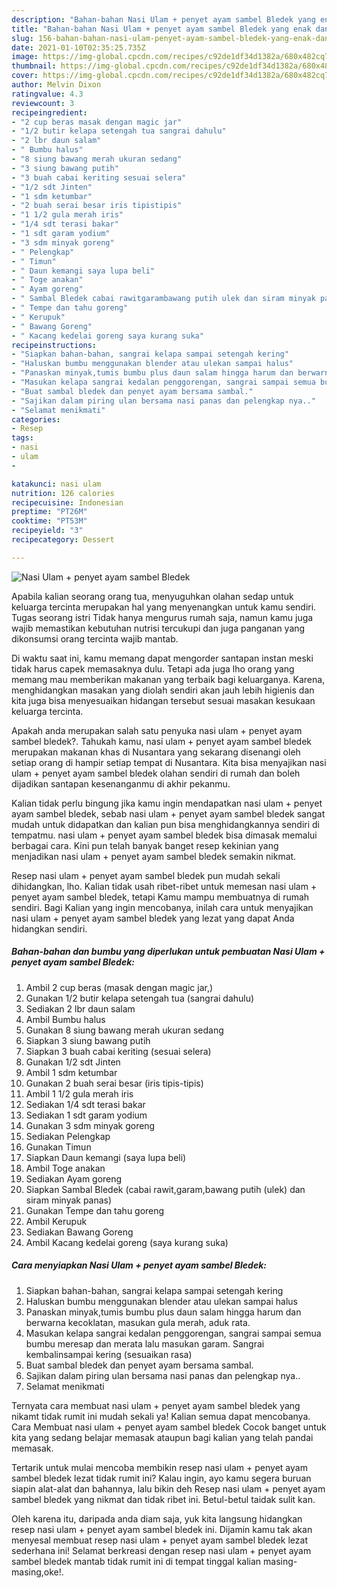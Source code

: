 ```yaml
---
description: "Bahan-bahan Nasi Ulam + penyet ayam sambel Bledek yang enak dan Mudah Dibuat"
title: "Bahan-bahan Nasi Ulam + penyet ayam sambel Bledek yang enak dan Mudah Dibuat"
slug: 156-bahan-bahan-nasi-ulam-penyet-ayam-sambel-bledek-yang-enak-dan-mudah-dibuat
date: 2021-01-10T02:35:25.735Z
image: https://img-global.cpcdn.com/recipes/c92de1df34d1382a/680x482cq70/nasi-ulam-penyet-ayam-sambel-bledek-foto-resep-utama.jpg
thumbnail: https://img-global.cpcdn.com/recipes/c92de1df34d1382a/680x482cq70/nasi-ulam-penyet-ayam-sambel-bledek-foto-resep-utama.jpg
cover: https://img-global.cpcdn.com/recipes/c92de1df34d1382a/680x482cq70/nasi-ulam-penyet-ayam-sambel-bledek-foto-resep-utama.jpg
author: Melvin Dixon
ratingvalue: 4.3
reviewcount: 3
recipeingredient:
- "2 cup beras masak dengan magic jar"
- "1/2 butir kelapa setengah tua sangrai dahulu"
- "2 lbr daun salam"
- " Bumbu halus"
- "8 siung bawang merah ukuran sedang"
- "3 siung bawang putih"
- "3 buah cabai keriting sesuai selera"
- "1/2 sdt Jinten"
- "1 sdm ketumbar"
- "2 buah serai besar iris tipistipis"
- "1 1/2 gula merah iris"
- "1/4 sdt terasi bakar"
- "1 sdt garam yodium"
- "3 sdm minyak goreng"
- " Pelengkap"
- " Timun"
- " Daun kemangi saya lupa beli"
- " Toge anakan"
- " Ayam goreng"
- " Sambal Bledek cabai rawitgarambawang putih ulek dan siram minyak panas"
- " Tempe dan tahu goreng"
- " Kerupuk"
- " Bawang Goreng"
- " Kacang kedelai goreng saya kurang suka"
recipeinstructions:
- "Siapkan bahan-bahan, sangrai kelapa sampai setengah kering"
- "Haluskan bumbu menggunakan blender atau ulekan sampai halus"
- "Panaskan minyak,tumis bumbu plus daun salam hingga harum dan berwarna kecoklatan, masukan gula merah, aduk rata."
- "Masukan kelapa sangrai kedalan penggorengan, sangrai sampai semua bumbu meresap dan merata lalu masukan garam. Sangrai kembalinsampai kering (sesuaikan rasa)"
- "Buat sambal bledek dan penyet ayam bersama sambal."
- "Sajikan dalam piring ulan bersama nasi panas dan pelengkap nya.."
- "Selamat menikmati"
categories:
- Resep
tags:
- nasi
- ulam
- 

katakunci: nasi ulam  
nutrition: 126 calories
recipecuisine: Indonesian
preptime: "PT26M"
cooktime: "PT53M"
recipeyield: "3"
recipecategory: Dessert

---
```



![Nasi Ulam + penyet ayam sambel Bledek](https://img-global.cpcdn.com/recipes/c92de1df34d1382a/680x482cq70/nasi-ulam-penyet-ayam-sambel-bledek-foto-resep-utama.jpg)

Apabila kalian seorang orang tua, menyuguhkan olahan sedap untuk keluarga tercinta merupakan hal yang menyenangkan untuk kamu sendiri. Tugas seorang istri Tidak hanya mengurus rumah saja, namun kamu juga wajib memastikan kebutuhan nutrisi tercukupi dan juga panganan yang dikonsumsi orang tercinta wajib mantab.

Di waktu  saat ini, kamu memang dapat mengorder santapan instan meski tidak harus capek memasaknya dulu. Tetapi ada juga lho orang yang memang mau memberikan makanan yang terbaik bagi keluarganya. Karena, menghidangkan masakan yang diolah sendiri akan jauh lebih higienis dan kita juga bisa menyesuaikan hidangan tersebut sesuai masakan kesukaan keluarga tercinta. 



Apakah anda merupakan salah satu penyuka nasi ulam + penyet ayam sambel bledek?. Tahukah kamu, nasi ulam + penyet ayam sambel bledek merupakan makanan khas di Nusantara yang sekarang disenangi oleh setiap orang di hampir setiap tempat di Nusantara. Kita bisa menyajikan nasi ulam + penyet ayam sambel bledek olahan sendiri di rumah dan boleh dijadikan santapan kesenanganmu di akhir pekanmu.

Kalian tidak perlu bingung jika kamu ingin mendapatkan nasi ulam + penyet ayam sambel bledek, sebab nasi ulam + penyet ayam sambel bledek sangat mudah untuk didapatkan dan kalian pun bisa menghidangkannya sendiri di tempatmu. nasi ulam + penyet ayam sambel bledek bisa dimasak memalui berbagai cara. Kini pun telah banyak banget resep kekinian yang menjadikan nasi ulam + penyet ayam sambel bledek semakin nikmat.

Resep nasi ulam + penyet ayam sambel bledek pun mudah sekali dihidangkan, lho. Kalian tidak usah ribet-ribet untuk memesan nasi ulam + penyet ayam sambel bledek, tetapi Kamu mampu membuatnya di rumah sendiri. Bagi Kalian yang ingin mencobanya, inilah cara untuk menyajikan nasi ulam + penyet ayam sambel bledek yang lezat yang dapat Anda hidangkan sendiri.

<!--inarticleads1-->

##### Bahan-bahan dan bumbu yang diperlukan untuk pembuatan Nasi Ulam + penyet ayam sambel Bledek:

1. Ambil 2 cup beras (masak dengan magic jar,)
1. Gunakan 1/2 butir kelapa setengah tua (sangrai dahulu)
1. Sediakan 2 lbr daun salam
1. Ambil  Bumbu halus
1. Gunakan 8 siung bawang merah ukuran sedang
1. Siapkan 3 siung bawang putih
1. Siapkan 3 buah cabai keriting (sesuai selera)
1. Gunakan 1/2 sdt Jinten
1. Ambil 1 sdm ketumbar
1. Gunakan 2 buah serai besar (iris tipis-tipis)
1. Ambil 1 1/2 gula merah iris
1. Sediakan 1/4 sdt terasi bakar
1. Sediakan 1 sdt garam yodium
1. Gunakan 3 sdm minyak goreng
1. Sediakan  Pelengkap
1. Gunakan  Timun
1. Siapkan  Daun kemangi (saya lupa beli)
1. Ambil  Toge anakan
1. Sediakan  Ayam goreng
1. Siapkan  Sambal Bledek (cabai rawit,garam,bawang putih (ulek) dan siram minyak panas)
1. Gunakan  Tempe dan tahu goreng
1. Ambil  Kerupuk
1. Sediakan  Bawang Goreng
1. Ambil  Kacang kedelai goreng (saya kurang suka)




<!--inarticleads2-->

##### Cara menyiapkan Nasi Ulam + penyet ayam sambel Bledek:

1. Siapkan bahan-bahan, sangrai kelapa sampai setengah kering
1. Haluskan bumbu menggunakan blender atau ulekan sampai halus
1. Panaskan minyak,tumis bumbu plus daun salam hingga harum dan berwarna kecoklatan, masukan gula merah, aduk rata.
1. Masukan kelapa sangrai kedalan penggorengan, sangrai sampai semua bumbu meresap dan merata lalu masukan garam. Sangrai kembalinsampai kering (sesuaikan rasa)
1. Buat sambal bledek dan penyet ayam bersama sambal.
1. Sajikan dalam piring ulan bersama nasi panas dan pelengkap nya..
1. Selamat menikmati




Ternyata cara membuat nasi ulam + penyet ayam sambel bledek yang nikamt tidak rumit ini mudah sekali ya! Kalian semua dapat mencobanya. Cara Membuat nasi ulam + penyet ayam sambel bledek Cocok banget untuk kita yang sedang belajar memasak ataupun bagi kalian yang telah pandai memasak.

Tertarik untuk mulai mencoba membikin resep nasi ulam + penyet ayam sambel bledek lezat tidak rumit ini? Kalau ingin, ayo kamu segera buruan siapin alat-alat dan bahannya, lalu bikin deh Resep nasi ulam + penyet ayam sambel bledek yang nikmat dan tidak ribet ini. Betul-betul taidak sulit kan. 

Oleh karena itu, daripada anda diam saja, yuk kita langsung hidangkan resep nasi ulam + penyet ayam sambel bledek ini. Dijamin kamu tak akan menyesal membuat resep nasi ulam + penyet ayam sambel bledek lezat sederhana ini! Selamat berkreasi dengan resep nasi ulam + penyet ayam sambel bledek mantab tidak rumit ini di tempat tinggal kalian masing-masing,oke!.

